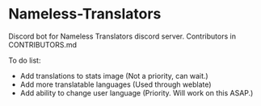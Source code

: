 # Nameless-Translators
Discord bot for Nameless Translators discord server.
Contributors in CONTRIBUTORS.md


To do list:

- Add translations to stats image (Not a priority, can wait.)
- Add more translatable languages (Used through weblate)
- Add ability to change user language (Priority. Will work on this ASAP.)